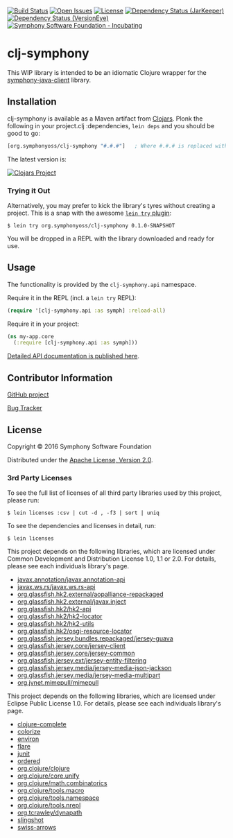[![Build Status](https://travis-ci.org/symphonyoss/clj-symphony.svg?branch=master)](https://travis-ci.org/symphonyoss/clj-symphony)
[![Open Issues](https://img.shields.io/github/issues/symphonyoss/clj-symphony.svg)](https://github.com/symphonyoss/clj-symphony/issues)
[![License](https://img.shields.io/github/license/symphonyoss/clj-symphony.svg)](https://github.com/symphonyoss/clj-symphony/blob/master/LICENSE)
[![Dependency Status (JarKeeper)](http://jarkeeper.com/symphonyoss/clj-symphony/status.svg)](http://jarkeeper.com/symphonyoss/clj-symphony)
[![Dependency Status (VersionEye)](https://www.versioneye.com/user/projects/588f210f683c11004fc6c8d7/badge.svg?style=flat-round)](https://www.versioneye.com/user/projects/588f210f683c11004fc6c8d7)
[![Symphony Software Foundation - Incubating](https://cdn.rawgit.com/symphonyoss/contrib-toolbox/master/images/ssf-badge-incubating.svg)](https://symphonyoss.atlassian.net/wiki/display/FM/Project+lifecycle)

# clj-symphony

This WIP library is intended to be an idiomatic Clojure wrapper for the [symphony-java-client](https://github.com/symphonyoss/symphony-java-client) library.

## Installation

clj-symphony is available as a Maven artifact from [Clojars](https://clojars.org/org.symphonyoss/clj-symphony).
Plonk the following in your project.clj :dependencies, `lein deps` and you should be good to go:

```clojure
[org.symphonyoss/clj-symphony "#.#.#"]   ; Where #.#.# is replaced with an actual version number
```

The latest version is:

[![Clojars Project](https://img.shields.io/clojars/v/org.symphonyoss/clj-symphony.svg)](https://clojars.org/org.symphonyoss/clj-symphony)

### Trying it Out
Alternatively, you may prefer to kick the library's tyres without creating a project.  This is a snap with the awesome [`lein try` plugin](https://github.com/rkneufeld/lein-try):

```shell
$ lein try org.symphonyoss/clj-symphony 0.1.0-SNAPSHOT
```

You will be dropped in a REPL with the library downloaded and ready for use.

## Usage

The functionality is provided by the `clj-symphony.api` namespace.

Require it in the REPL (incl. a `lein try` REPL):

```clojure
(require '[clj-symphony.api :as symph] :reload-all)
```

Require it in your project:

```clojure
(ns my-app.core
  (:require [clj-symphony.api :as symph]))
```

[Detailed API documentation is published here](https://symphonyoss.github.io/clj-symphony/).

## Contributor Information

[GitHub project](https://github.com/symphonyoss/clj-symphony)

[Bug Tracker](https://github.com/symphonyoss/clj-symphony/issues)

## License

Copyright © 2016 Symphony Software Foundation

Distributed under the [Apache License, Version 2.0](http://www.apache.org/licenses/LICENSE-2.0).

### 3rd Party Licenses

To see the full list of licenses of all third party libraries used by this project, please run:

```shell
$ lein licenses :csv | cut -d , -f3 | sort | uniq
```

To see the dependencies and licenses in detail, run:

```shell
$ lein licenses
```

This project depends on the following libraries, which are licensed under Common Development and Distribution License 1.0, 1.1 or 2.0.  For details, please see each individuals library's page.

* [javax.annotation/javax.annotation-api](https://mvnrepository.com/artifact/javax.annotation/javax.annotation-api)
* [javax.ws.rs/javax.ws.rs-api](https://mvnrepository.com/artifact/javax.ws.rs/javax.ws.rs-api)
* [org.glassfish.hk2.external/aopalliance-repackaged](https://mvnrepository.com/artifact/org.glassfish.hk2.external/aopalliance-repackaged)
* [org.glassfish.hk2.external/javax.inject](https://mvnrepository.com/artifact/org.glassfish.hk2.external/javax.inject)
* [org.glassfish.hk2/hk2-api](https://mvnrepository.com/artifact/org.glassfish.hk2/hk2-api)
* [org.glassfish.hk2/hk2-locator](https://mvnrepository.com/artifact/org.glassfish.hk2/hk2-locator)
* [org.glassfish.hk2/hk2-utils](https://mvnrepository.com/artifact/org.glassfish.hk2/hk2-utils)
* [org.glassfish.hk2/osgi-resource-locator](https://mvnrepository.com/artifact/org.glassfish.hk2/osgi-resource-locator)
* [org.glassfish.jersey.bundles.repackaged/jersey-guava](https://mvnrepository.com/artifact/org.glassfish.jersey.bundles.repackaged/jersey-guava)
* [org.glassfish.jersey.core/jersey-client](https://mvnrepository.com/artifact/org.glassfish.jersey.core/jersey-client)
* [org.glassfish.jersey.core/jersey-common](https://mvnrepository.com/artifact/org.glassfish.jersey.core/jersey-common)
* [org.glassfish.jersey.ext/jersey-entity-filtering](https://mvnrepository.com/artifact/org.glassfish.jersey.ext/jersey-entity-filtering)
* [org.glassfish.jersey.media/jersey-media-json-jackson](https://mvnrepository.com/artifact/org.glassfish.jersey.media/jersey-media-json-jackson)
* [org.glassfish.jersey.media/jersey-media-multipart](https://mvnrepository.com/artifact/org.glassfish.jersey.media/jersey-media-multipart)
* [org.jvnet.mimepull/mimepull](https://mvnrepository.com/artifact/org.jvnet.mimepull/mimepull)

This project depends on the following libraries, which are licensed under Eclipse Public License 1.0.  For details, please see each individuals library's page.

* [clojure-complete](https://github.com/ninjudd/clojure-complete)
* [colorize](https://github.com/ibdknox/colorize)
* [environ](https://github.com/weavejester/environ)
* [flare](https://github.com/andersfurseth/flare)
* [junit](http://junit.org/junit4/)
* [ordered](https://github.com/amalloy/ordered)
* [org.clojure/clojure](https://github.com/clojure/clojure)
* [org.clojure/core.unify](https://github.com/clojure/core.unify)
* [org.clojure/math.combinatorics](https://github.com/clojure/math.combinatorics)
* [org.clojure/tools.macro](https://github.com/clojure/tools.macro)
* [org.clojure/tools.namespace](https://github.com/clojure/tools.namespace)
* [org.clojure/tools.nrepl](https://github.com/clojure/tools.nrepl)
* [org.tcrawley/dynapath](https://github.com/tobias/dynapath)
* [slingshot](https://github.com/scgilardi/slingshot)
* [swiss-arrows](https://github.com/rplevy/swiss-arrows)

